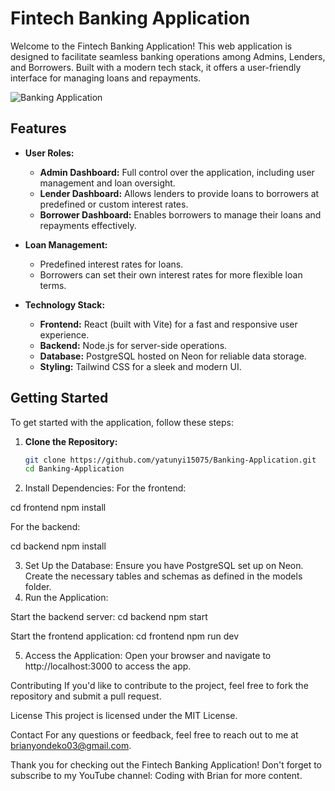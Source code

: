 # Fintech Banking Application

Welcome to the Fintech Banking Application! This web application is designed to facilitate seamless banking operations among Admins, Lenders, and Borrowers. Built with a modern tech stack, it offers a user-friendly interface for managing loans and repayments.

![Banking Application](https://github.com/yatunyi15075/BankApplication/blob/master/frontend/src/assets/6.png)

## Features

- **User Roles:**
  - **Admin Dashboard:** Full control over the application, including user management and loan oversight.
  - **Lender Dashboard:** Allows lenders to provide loans to borrowers at predefined or custom interest rates.
  - **Borrower Dashboard:** Enables borrowers to manage their loans and repayments effectively.

- **Loan Management:**
  - Predefined interest rates for loans.
  - Borrowers can set their own interest rates for more flexible loan terms.

- **Technology Stack:**
  - **Frontend:** React (built with Vite) for a fast and responsive user experience.
  - **Backend:** Node.js for server-side operations.
  - **Database:** PostgreSQL hosted on Neon for reliable data storage.
  - **Styling:** Tailwind CSS for a sleek and modern UI.

## Getting Started

To get started with the application, follow these steps:

1. **Clone the Repository:**
   ```bash
   git clone https://github.com/yatunyi15075/Banking-Application.git
   cd Banking-Application


2. Install Dependencies: For the frontend:

cd frontend
npm install

For the backend:

cd backend
npm install


3. Set Up the Database: Ensure you have PostgreSQL set up on Neon. Create the necessary tables and schemas as defined in the models folder.
4. Run the Application:

Start the backend server:
cd backend
npm start

Start the frontend application:
cd frontend
npm run dev

5. Access the Application: Open your browser and navigate to http://localhost:3000 to access the app.

Contributing
If you'd like to contribute to the project, feel free to fork the repository and submit a pull request.

License
This project is licensed under the MIT License.

Contact
For any questions or feedback, feel free to reach out to me at brianyondeko03@gmail.com.

Thank you for checking out the Fintech Banking Application! Don't forget to subscribe to my YouTube channel: Coding with Brian for more content.


